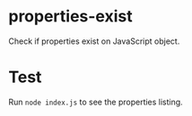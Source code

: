 # properties-exist
Check if properties exist on JavaScript object.

# Test

Run `node index.js` to see the properties listing.